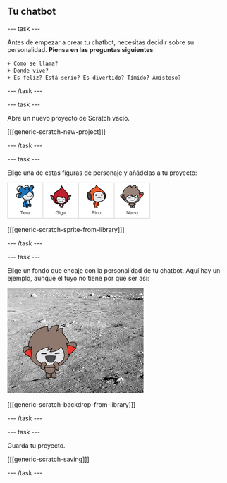 ## Tu chatbot

\--- task \---

Antes de empezar a crear tu chatbot, necesitas decidir sobre su personalidad. **Piensa en las preguntas siguientes**:

    + Como se llama?
    + Donde vive?
    + Es feliz? Está serio? Es divertido? Tímido? Amistoso?
    

\--- /task \---

\--- task \---

Abre un nuevo proyecto de Scratch vacío.

[[[generic-scratch-new-project]]]

\--- /task \---

\--- task \---

Elige una de estas figuras de personaje y añádelas a tu proyecto:

![Elige un personaje](images/chatbot-characters.png)

[[[generic-scratch-sprite-from-library]]]

\--- /task \---

\--- task \---

Elige un fondo que encaje con la personalidad de tu chatbot. Aquí hay un ejemplo, aunque el tuyo no tiene por que ser así:

![Elige un fondo](images/chatbot-backdrop.png)

[[[generic-scratch-backdrop-from-library]]]

\--- /task \---

\--- task \---

Guarda tu proyecto.

[[[generic-scratch-saving]]]

\--- /task \---